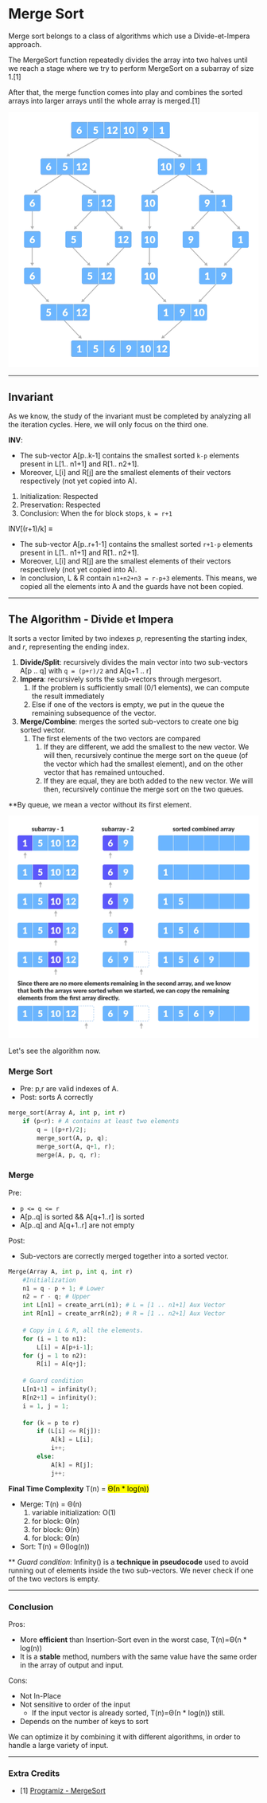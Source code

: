# Merge Sort
Merge sort belongs to a class of algorithms which use a Divide-et-Impera approach.

The MergeSort function repeatedly divides the array into two halves until 
we reach a stage where we try to perform MergeSort on a subarray of size 1.[1]

After that, the merge function comes into play and combines the sorted arrays into larger 
arrays until the whole array is merged.[1]

![Merge Sort](https://github.com/PayThePizzo/DataStrutucures-Algorithms/blob/main/Resources/mergesort.jpg?raw=TRUE)

---

## Invariant
As we know, the study of the invariant must be completed by analyzing all the iteration cycles.
Here, we will only focus on the third one.

**INV**:
* The sub-vector A[p..k-1] contains the smallest sorted `k-p` elements present in L[1.. n1+1] and
R[1.. n2+1].
* Moreover, L[i] and R[j] are the smallest elements of their vectors respectively (not yet copied into A).

1) Initialization: Respected
2) Preservation: Respected
3) Conclusion: When the for block stops, `k = r+1`

INV[(r+1)/k] ≡
* The sub-vector A[p..r+1-1] contains the smallest sorted `r+1-p` elements present in L[1.. n1+1] and
  R[1.. n2+1].
* Moreover, L[i] and R[j] are the smallest elements of their vectors respectively (not yet copied into A).
* In conclusion, L & R contain `n1+n2+n3 = r-p+3` elements. This means, we copied all the elements into A
and the guards have not been copied.

---
## The Algorithm - Divide et Impera
It sorts a vector limited by two indexes *p*, representing the starting index, and *r*,
representing the ending index.

1. **Divide/Split**: recursively divides the main vector into two sub-vectors A[p .. q] with `q = (p+r)/2` and A[q+1 .. r]
2. **Impera**: recursively sorts the sub-vectors through mergesort. 
   1. If the problem is sufficiently small (0/1 elements), we can compute the result immediately
   2. Else if one of the vectors is empty, we put in the queue the remaining subsequence of the vector.
3. **Merge/Combine**: merges the sorted sub-vectors to create one big sorted vector.
   1. The first elements of the two vectors are compared
      1. If they are different, we add the smallest to the new vector. We will then, recursively continue
      the merge sort on the queue (of the vector which had the smallest element), and on the other vector
      that has remained untouched.
      2. If they are equal, they are both added to the new vector. We will then, recursively continue
      the merge sort on the two queues.

**By queue, we mean a vector without its first element.


![Merge Sort](https://github.com/PayThePizzo/DataStrutucures-Algorithms/blob/main/Resources/mergesort2.jpg?raw=TRUE)

Let's see the algorithm now.

### Merge Sort
* Pre: p,r are valid indexes of A.
* Post: sorts A correctly

```python
merge_sort(Array A, int p, int r)
    if (p<r): # A contains at least two elements
        q = ⌊(p+r)/2⌋;
        merge_sort(A, p, q);
        merge_sort(A, q+1, r);
        merge(A, p, q, r);
```

### Merge
Pre:
* `p <= q <= r`
* A[p..q] is sorted && A[q+1..r] is sorted
* A[p..q] and A[q+1..r] are not empty

Post: 
* Sub-vectors are correctly merged together into a sorted vector.

```python
Merge(Array A, int p, int q, int r)
    #Initialization
    n1 = q - p + 1; # Lower
    n2 = r - q; # Upper
    int L[n1] = create_arrL(n1); # L = [1 .. n1+1] Aux Vector
    int R[n1] = create_arrR(n2); # R = [1 .. n2+1] Aux Vector
    
    # Copy in L & R, all the elements.
    for (i = 1 to n1):
        L[i] = A[p+i-1];
    for (j = 1 to n2):
        R[i] = A[q+j];
    
    # Guard condition
    L[n1+1] = infinity();
    R[n2+1] = infinity();
    i = 1, j = 1;
    
    for (k = p to r)
        if (L[i] <= R[j]):
            A[k] = L[i];
            i++;
        else:
            A[k] = R[j];
            j++;
```
**Final Time Complexity** T(n) = <mark>Θ(n * log(n))</mark>
* Merge: T(n) = Θ(n)
  1) variable initialization: O(1)
  2) for block: Θ(n)
  3) for block: Θ(n)
  4) for block: Θ(n)
* Sort: T(n) = Θ(log(n))

** _Guard condition_: Infinity() is a **technique in pseudocode** used to avoid running out 
of elements inside the two sub-vectors. We never check if one of the two vectors is empty.

---
### Conclusion

Pros:
* More **efficient** than Insertion-Sort even in the worst case, T(n)=Θ(n * log(n))
* It is a **stable** method, numbers with the same value have the same order in the array
of output and input.

Cons:
* Not In-Place
* Not sensitive to order of the input 
  * If the input vector is already sorted, T(n)=Θ(n * log(n)) still.
* Depends on the number of keys to sort

We can optimize it by combining it with different algorithms, in order to handle
a large variety of input.

---

### Extra Credits

* [1] [Programiz - MergeSort](https://www.programiz.com/dsa/merge-sort)